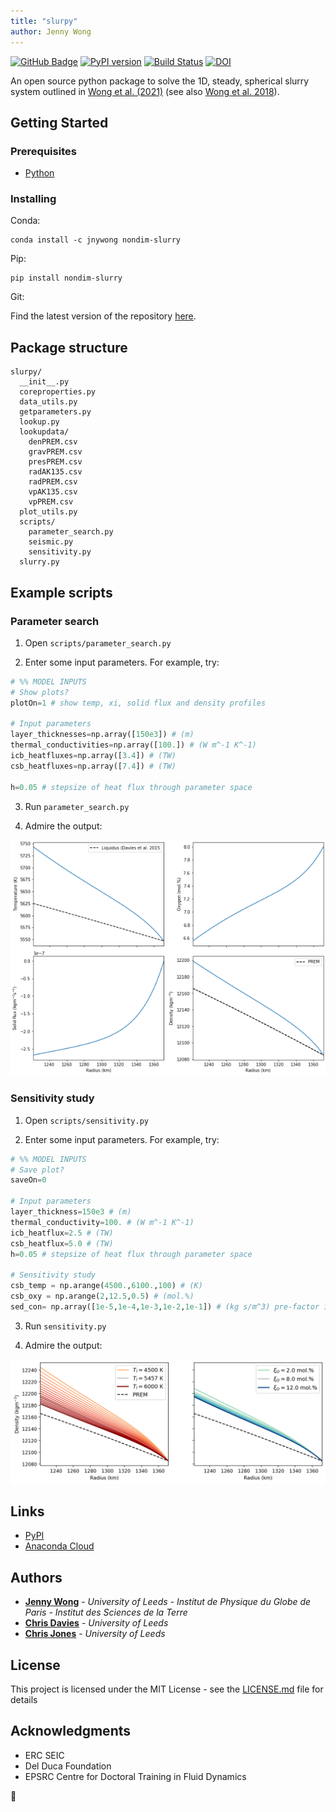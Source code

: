 ```yaml
---
title: "slurpy"
author: Jenny Wong
---
```


[![GitHub Badge](https://img.shields.io/badge/GitHub-slurpy-purple?logo=github)](https:github.com/jnywong/nondim-slurry)
[![PyPI version](https://badge.fury.io/py/nondim-slurry.svg)](https://badge.fury.io/py/nondim-slurry)
[![Build Status](https://travis-ci.org/jnywong/nondim-slurry.svg?branch=master)](https://travis-ci.org/jnywong/nondim-slurry)
[![DOI](https://zenodo.org/badge/DOI/10.5281/zenodo.4446750.svg)](https://doi.org/10.5281/zenodo.4446750)

An open source python package to solve the 1D, steady, spherical slurry system outlined in [Wong et al. (2021)](https://www.sciencedirect.com/science/article/am/pii/S0012821X21000509) (see also [Wong et al. 2018](https://academic.oup.com/gji/article-pdf/214/3/2236/36134435/ggy245.pdf)).

## Getting Started

### Prerequisites
- [Python](https://www.python.org/)

### Installing
Conda:
```
conda install -c jnywong nondim-slurry
```

Pip:
```
pip install nondim-slurry
```

Git:

Find the latest version of the repository [here](https://github.com/jnywong/nondim-slurry).

## Package structure
```shell
slurpy/
  __init__.py
  coreproperties.py
  data_utils.py
  getparameters.py
  lookup.py
  lookupdata/
    denPREM.csv
    gravPREM.csv
    presPREM.csv
    radAK135.csv
    radPREM.csv
    vpAK135.csv
    vpPREM.csv
  plot_utils.py
  scripts/
    parameter_search.py
    seismic.py
    sensitivity.py
  slurry.py
```

## Example scripts

### Parameter search

1. Open `scripts/parameter_search.py`

2. Enter some input parameters. For example, try:

```python
# %% MODEL INPUTS
# Show plots?
plotOn=1 # show temp, xi, solid flux and density profiles

# Input parameters
layer_thicknesses=np.array([150e3]) # (m)
thermal_conductivities=np.array([100.]) # (W m^-1 K^-1)
icb_heatfluxes=np.array([3.4]) # (TW)
csb_heatfluxes=np.array([7.4]) # (TW)

h=0.05 # stepsize of heat flux through parameter space
```

3. Run `parameter_search.py`

4. Admire the output:

![](https://github.com/jnywong/nondim-slurry/blob/master/docs/simple_output.png?raw=true)

### Sensitivity study

1. Open `scripts/sensitivity.py`

2. Enter some input parameters. For example, try:

```python
# %% MODEL INPUTS
# Save plot?
saveOn=0

# Input parameters
layer_thickness=150e3 # (m)
thermal_conductivity=100. # (W m^-1 K^-1)
icb_heatflux=2.5 # (TW)
csb_heatflux=5.0 # (TW)
h=0.05 # stepsize of heat flux through parameter space

# Sensitivity study
csb_temp = np.arange(4500.,6100.,100) # (K)
csb_oxy = np.arange(2,12.5,0.5) # (mol.%)
sed_con= np.array([1e-5,1e-4,1e-3,1e-2,1e-1]) # (kg s/m^3) pre-factor in sedimentation coefficient, b(phi)
```

3. Run `sensitivity.py`

4. Admire the output:

![](https://github.com/jnywong/nondim-slurry/blob/master/docs/sensitivity_example.png?raw=true)

## Links
* [PyPI](https://pypi.org/project/nondim-slurry/)
* [Anaconda Cloud](https://anaconda.org/jnywong/nondim-slurry)

## Authors

* [**Jenny Wong**](https://jnywong.github.io/) - *University of Leeds - Institut de Physique du Globe de Paris - Institut des Sciences de la Terre*
* [**Chris Davies**](https://environment.leeds.ac.uk/see/staff/1225/dr-chris-davies) - *University of Leeds*
* [**Chris Jones**](https://eps.leeds.ac.uk/maths/staff/4042/professor-christopher-jones-) - *University of Leeds*

## License

This project is licensed under the MIT License - see the [LICENSE.md](https://github.com/jnywong/nondim-slurry/blob/master/LICENSE.md) file for details

## Acknowledgments

* ERC SEIC
* Del Duca Foundation
* EPSRC Centre for Doctoral Training in Fluid Dynamics

🎉
